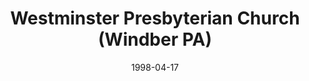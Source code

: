 ---
date: &id001 1998-04-17
end_date: null
location:
  address: null
  city: Windber
  state: PA
minister:
- end: 2001-01-01
  name: Danny Olinger
  start: 1998-04-17
  type: pastor
- end: 2007-01-01
  name: James Cassidy
  start: 2002-01-01
  type: pastor
- end: 2015-01-01
  name: Robert McKelvey
  start: 2007-01-01
  type: pastor
ministers:
- Danny Olinger
- James Cassidy
- Robert McKelvey
name: Westminster Presbyterian Church
names:
- end: 2015-01-01
  name: Westminster Presbyterian Church, OPC
  start: 1998-04-17
origination_date: *id001
raw_data: "PA Windber\n\nWestminster Presbyterian Church, OPC  (April 17, 1998\u2013\
  2015)\n(moved from Johnstown in 2007)\nPastors: Danny Olinger, 1998\u20132001\n\
  James Cassidy, 2002\u20137\nRobert McKelvey, 2007\u201315"
received_from: null
states:
- PA
status:
  active: false
  end_date: 2015-01-01
  reason: null
  received_from: null
  withdrawal_to: null
title: Westminster Presbyterian Church (Windber PA)

---